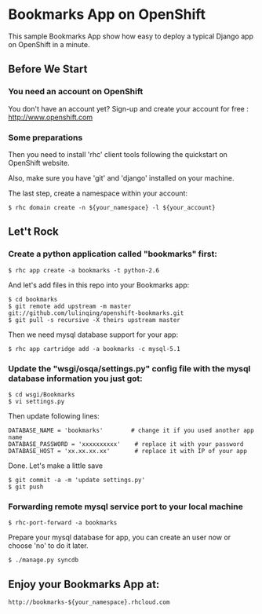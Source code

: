 Bookmarks App on OpenShift
===================

This sample Bookmarks App show how easy to deploy a typical Django app on OpenShift in a minute.

Before We Start
---------------

### You need an account on OpenShift

You don't have an account yet? Sign-up and create your account for free : http://www.openshift.com

### Some preparations

Then you need to install 'rhc' client tools following the quickstart on OpenShift website.

Also, make sure you have 'git' and 'django' installed on your machine.

The last step, create a namespace within your account:

    $ rhc domain create -n ${your_namespace} -l ${your_account}

Let't Rock
----------

### Create a python application called "bookmarks" first:

    $ rhc app create -a bookmarks -t python-2.6

And let's add files in this repo into your Bookmarks app:

    $ cd bookmarks
    $ git remote add upstream -m master git://github.com/lulinqing/openshift-bookmarks.git
    $ git pull -s recursive -X theirs upstream master

Then we need mysql database support for your app:

    $ rhc app cartridge add -a bookmarks -c mysql-5.1

### Update the "wsgi/osqa/settings.py" config file with the mysql database information you just got:

    $ cd wsgi/Bookmarks
    $ vi settings.py

Then update following lines:

    DATABASE_NAME = 'bookmarks'        # change it if you used another app name
    DATABASE_PASSWORD = 'xxxxxxxxxx'    # replace it with your password
    DATABASE_HOST = 'xx.xx.xx.xx'       # replace it with IP of your app

Done. Let's make a little save

    $ git commit -a -m 'update settings.py'
    $ git push

### Forwarding remote mysql service port to your local machine

    $ rhc-port-forward -a bookmarks

Prepare your mysql database for app, you can create an user now or choose 'no' to do it later.

    $ ./manage.py syncdb


Enjoy your Bookmarks App at:
----------------------------

    http://bookmarks-${your_namespace}.rhcloud.com

